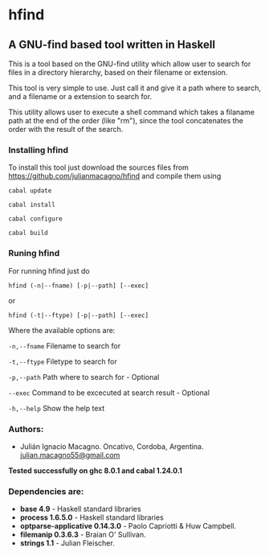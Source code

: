 # hfind

## A GNU-find based tool written in Haskell

This is a tool based on the GNU-find utility which allow user to search for files in a directory hierarchy, based on their filename or extension.

This tool is very simple to use. Just call it and give it a path where to search, and a filename or a extension to search for.

This utility allows user to execute a shell command which takes a filaname path at the end of the order (like "rm"), since the tool concatenates the order with the result of the search.

### Installing hfind

To install this tool just download the sources files from https://github.com/julianmacagno/hfind and compile them using

`cabal update`

`cabal install`

`cabal configure`

`cabal build`

### Runing hfind

For running hfind just do

`hfind (-n|--fname) [-p|--path] [--exec]`

or

`hfind (-t|--ftype) [-p|--path] [--exec]`

Where the available options are:

  `-n,--fname`    Filename to search for

  `-t,--ftype`    Filetype to search for

  `-p,--path`     Path where to search for - Optional

  `--exec`        Command to be excecuted at search result - Optional

  `-h,--help`     Show the help text

### Authors:
- Julián Ignacio Macagno. Oncativo, Cordoba, Argentina. 
  julian.macagno55@gmail.com

**Tested successfully on ghc 8.0.1 and cabal 1.24.0.1**

### Dependencies are: 
- **base 4.9** - Haskell standard libraries
- **process 1.6.5.0** - Haskell standard libraries
- **optparse-applicative 0.14.3.0** - Paolo Capriotti & Huw Campbell.
- **filemanip 0.3.6.3** - Braian O' Sullivan.
- **strings 1.1** - Julian Fleischer.